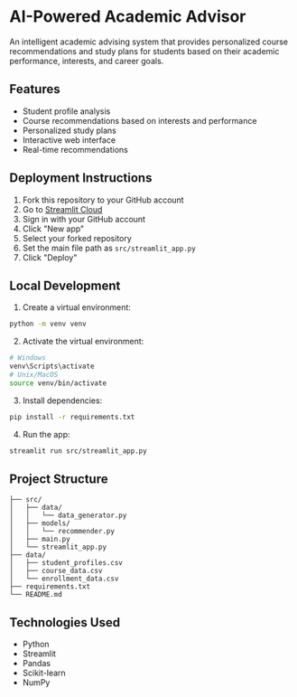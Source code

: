 # AI-Powered Academic Advisor

An intelligent academic advising system that provides personalized course recommendations and study plans for students based on their academic performance, interests, and career goals.

## Features

- Student profile analysis
- Course recommendations based on interests and performance
- Personalized study plans
- Interactive web interface
- Real-time recommendations

## Deployment Instructions

1. Fork this repository to your GitHub account
2. Go to [Streamlit Cloud](https://streamlit.io/cloud)
3. Sign in with your GitHub account
4. Click "New app"
5. Select your forked repository
6. Set the main file path as `src/streamlit_app.py`
7. Click "Deploy"

## Local Development

1. Create a virtual environment:
```bash
python -m venv venv
```

2. Activate the virtual environment:
```bash
# Windows
venv\Scripts\activate
# Unix/MacOS
source venv/bin/activate
```

3. Install dependencies:
```bash
pip install -r requirements.txt
```

4. Run the app:
```bash
streamlit run src/streamlit_app.py
```

## Project Structure

```
├── src/
│   ├── data/
│   │   └── data_generator.py
│   ├── models/
│   │   └── recommender.py
│   ├── main.py
│   └── streamlit_app.py
├── data/
│   ├── student_profiles.csv
│   ├── course_data.csv
│   └── enrollment_data.csv
├── requirements.txt
└── README.md
```

## Technologies Used

- Python
- Streamlit
- Pandas
- Scikit-learn
- NumPy

